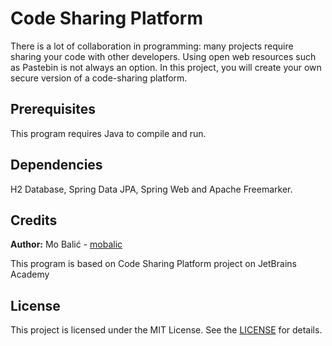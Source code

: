 # Code Sharing Platform
There is a lot of collaboration in programming: many projects require sharing your code with other developers. Using open web resources such as Pastebin is not always an option. In this project, you will create your own secure version of a code-sharing platform.

## Prerequisites

This program requires Java to compile and run.

## Dependencies

H2 Database, Spring Data JPA, Spring Web and Apache Freemarker.

## Credits

**Author:** Mo Balić - [mobalic](https://github.com/mobalic)

This program is based on Code Sharing Platform project on JetBrains Academy

## License

This project is licensed under the MIT License. See the [LICENSE](https://github.com/mobalic/Code-Sharing-Platform/blob/main/LICENSE) for details.
